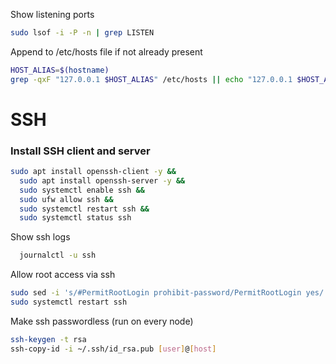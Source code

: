 Show listening ports
```bash
sudo lsof -i -P -n | grep LISTEN
```

Append to /etc/hosts file if not already present
```bash
HOST_ALIAS=$(hostname)
grep -qxF "127.0.0.1 $HOST_ALIAS" /etc/hosts || echo "127.0.0.1 $HOST_ALIAS" | sudo tee -a /etc/hosts
```

# SSH

### Install SSH client and server
```bash
sudo apt install openssh-client -y &&
  sudo apt install openssh-server -y &&
  sudo systemctl enable ssh &&
  sudo ufw allow ssh &&
  sudo systemctl restart ssh &&
  sudo systemctl status ssh 
```

Show ssh logs
```bash
  journalctl -u ssh
```

Allow root access via ssh
```bash
sudo sed -i 's/#PermitRootLogin prohibit-password/PermitRootLogin yes/' /etc/ssh/sshd_config &&
sudo systemctl restart ssh
```

Make ssh passwordless (run on every node)
```bash
ssh-keygen -t rsa
ssh-copy-id -i ~/.ssh/id_rsa.pub [user]@[host]
```
